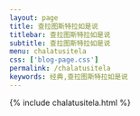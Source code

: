 ```yaml
---
layout: page
title: 查拉图斯特拉如是说
titlebar: 查拉图斯特拉如是说
subtitle: 查拉图斯特拉如是说
menu: chalatusitela
css: ['blog-page.css']
permalink: /chalatusitela
keywords: 经典,查拉图斯特拉如是说
---
```


{% include chalatusitela.html %}